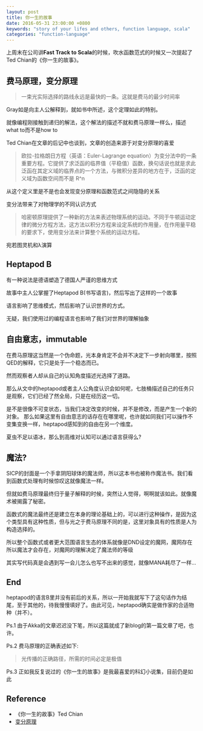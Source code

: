```yaml
---
layout: post
title: 你一生的故事
date: 2016-05-31 23:00:00 +0800
keywords: "story of your lifes and others, function language, scala"
categories: "function-language"
---
```

上周末在公司讲**Fast Track to Scala**的时候，吹水函数范式的时候又一次提起了Ted Chian的《你一生的故事》。

## 费马原理，变分原理
> 一束光实际选择的路线永远是最快的一条。这就是费马的最少时间率

Gray如是向主人公解释到，就如书中所述，这个定理如此的特别。

就像编程刚接触到递归的解法，这个解法的描述不就和费马原理一样么，描述what to而不是how to

<!--more-->

Ted Chian在文章的后记中也谈到，文章的创造来源于对变分原理的喜爱

> 欧拉-拉格朗日方程（英语：Euler-Lagrange equation）为变分法中的一条重要方程。它提供了求泛函的临界值（平稳值）函数，换句话说也就是求此泛函在其定义域的临界点的一个方法，与微积分差异的地方在于，泛函的定义域为函数空间而不是 R^n

从这个定义里是不是也会发现变分原理和函数范式之间隐隐的关系

变分法带来了对物理学的不同认识方式

> 哈密顿原理提供了一种新的方法来表述物理系统的运动。不同于牛顿运动定律的微分方程方法，这方法以积分方程来设定系统的作用量，在作用量平稳的要求下，使用变分法来计算整个系统的运动方程。

宛若图灵机和λ演算

## Heptapod B
有一种说法是德语塑造了德国人严谨的思维方式

故事中主人公掌握了Heptapod B(书写语言)，然后写出了这样的一个故事

语言影响了思维模式，然后影响了认识世界的方式。

无疑，我们使用过的编程语言也影响了我们对世界的理解抽象

## 自由意志，immutable
在费马原理这当然是一个伪命题，光本身肯定不会并不决定下一步射向哪里，按照QED的解释，它只是处于一个稳态而已。  

然而观察者人却从自己的认知角度描述光选择了道路。

那么从文中的heptapod或者主人公角度认识会如何呢，七肢桶描述自己的任务只是观察，它们已经了然全局，只是在经历这一切。

是不是很像不可变状态，当我们决定改变的时候，并不是修改，而是产生一个新的对象。
那么如果这里有自由意志的话存在在哪里呢，也许就如同我们可以操作不变集变换一样，heptapod感知到的自由在另一个维度。

夏虫不足以语冰，那么到高维对认知可以通过语言获得么?

## 魔法?
SICP的封面是一个手拿阴阳球体的魔法师，所以这本书也被称作魔法书。我们看到函数式处理有时候惊叹这就像魔法一样。

但就如费马原理最终归于量子解释的时候，突然让人觉得，啊啊就该如此。就像魔术被揭露了秘密。

函数式的魔法最终还是建立在本身的理论基础上的，可以进行这种操作，是因为这个类型具有这种性质，但与光之于费马原理不同的是，这里对象具有的性质是人为构造选择的。

所以整个函数式或者更大范围语言生态的体系就像是DND设定的魔网，魔网存在所以魔法才会存在，对魔网的理解决定了魔法师的等级

其实写代码真是会遇到写一会儿怎么也写不出来的感觉，就像MANA耗尽了一样...

## End
heptapod的语言B里并没有前后的关系，所以一开始我就写下了这句话作为结尾，至于其他的，待我慢慢填好了。由此可见，heptapod确实是做作家的合适物种（并不）。


Ps.1 由于Akka的文章迟迟没下笔，所以这篇就成了新blog的第一篇文章了吧，也许。

Ps.2 费马原理的正确表述如下:

> 光传播的正确路径，所需的时间必定是极值

Ps.3 正如我反复说过的《你一生的故事》是我最喜爱的科幻小说集，目前仍是如此

## Reference
* 《你一生的故事》Ted Chian
* [变分原理](https://zh.wikipedia.org/wiki/%E5%8F%98%E5%88%86%E5%8E%9F%E7%90%86)
